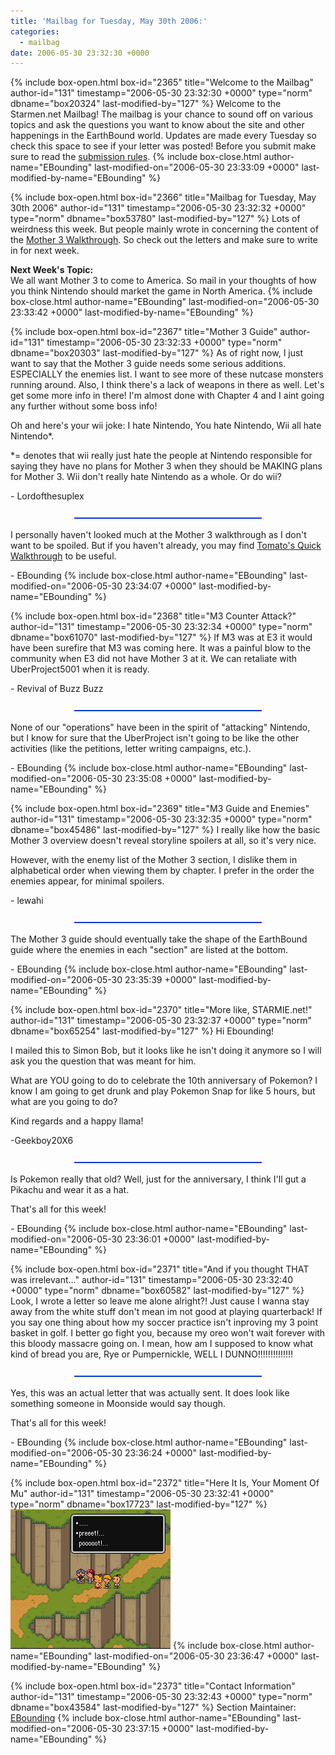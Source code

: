 ```yaml
---
title: 'Mailbag for Tuesday, May 30th 2006:'
categories:
  - mailbag
date: 2006-05-30 23:32:30 +0000
---
```

{% include box-open.html box-id="2365" title="Welcome to the Mailbag" author-id="131" timestamp="2006-05-30 23:32:30 +0000" type="norm" dbname="box20324" last-modified-by="127" %}
Welcome to the Starmen.net Mailbag! The mailbag is your chance to sound off on various topics and ask the questions you want to know about the site and other happenings in the EarthBound world. Updates are made every Tuesday so check this space to see if your letter was posted! Before you submit make sure to read the <A HREF="/mailbag/rules.php">submission rules</A>.
{% include box-close.html author-name="EBounding" last-modified-on="2006-05-30 23:33:09 +0000" last-modified-by-name="EBounding" %}

{% include box-open.html box-id="2366" title="Mailbag for Tuesday, May 30th 2006" author-id="131" timestamp="2006-05-30 23:32:32 +0000" type="norm" dbname="box53780" last-modified-by="127" %}
Lots of weirdness this week. But people mainly wrote in concerning the content of the <A HREF="http://walkthrough.starmen.net/mother3/">Mother 3 Walkthrough</A>. So check out the letters and make sure to write in for next week. <P /> <b>Next Week's Topic:</b> <BR /> We all want Mother 3 to come to America. So mail in your thoughts of how you think Nintendo should market the game in North America.
{% include box-close.html author-name="EBounding" last-modified-on="2006-05-30 23:33:42 +0000" last-modified-by-name="EBounding" %}

{% include box-open.html box-id="2367" title="Mother 3 Guide" author-id="131" timestamp="2006-05-30 23:32:33 +0000" type="norm" dbname="box20303" last-modified-by="127" %}
As of right now, I just want to say that the Mother 3 guide needs some serious additions. ESPECIALLY the enemies list. I want to see more of these nutcase monsters running around. Also, I think there's a lack of weapons in there as well. Let's get some more info in there! I'm almost done with Chapter 4 and I aint going any further without some boss info! <P /> Oh and here's your wii joke: I hate Nintendo, You hate Nintendo, Wii all hate Nintendo*. <P /> *= denotes that wii really just hate the people at Nintendo responsible for saying they have no plans for Mother 3 when they should be MAKING plans for Mother 3. Wii don't really hate Nintendo as a whole. Or do wii? <P /> - Lordofthesuplex <p /> <center><img src="/mailbag/mbbar.gif" /></center> <p /> I personally haven't looked much at the Mother 3 walkthrough as I don't want to be spoiled. But if you haven't already, you may find <A HREF="http://forum.starmen.net/?t=msg&th=22820">Tomato's Quick Walkthrough</A> to be useful. <p /> - EBounding
{% include box-close.html author-name="EBounding" last-modified-on="2006-05-30 23:34:07 +0000" last-modified-by-name="EBounding" %}

{% include box-open.html box-id="2368" title="M3 Counter Attack?" author-id="131" timestamp="2006-05-30 23:32:34 +0000" type="norm" dbname="box61070" last-modified-by="127" %}
If M3 was at E3 it would have been surefire that M3 was coming here. It was a painful blow to the community when E3 did not have Mother 3 at it. We can retaliate with UberProject5001 when it is ready. <P /> - Revival of Buzz Buzz <p /> <center><img src="/mailbag/mbbar.gif" /></center> <p /> None of our "operations" have been in the spirit of "attacking" Nintendo, but I know for sure that the UberProject isn't going to be like the other activities (like the petitions, letter writing campaigns, etc.). <p /> - EBounding
{% include box-close.html author-name="EBounding" last-modified-on="2006-05-30 23:35:08 +0000" last-modified-by-name="EBounding" %}

{% include box-open.html box-id="2369" title="M3 Guide and Enemies" author-id="131" timestamp="2006-05-30 23:32:35 +0000" type="norm" dbname="box45486" last-modified-by="127" %}
I really like how the basic Mother 3 overview doesn't reveal storyline spoilers at all, so it's very nice. <P/> However, with the enemy list of the Mother 3 section, I dislike them in alphabetical order when viewing them by chapter. I prefer in the order the enemies appear, for minimal spoilers. <P/> - lewahi <p /> <center><img src="/mailbag/mbbar.gif" /></center> <p /> The Mother 3 guide should eventually take the shape of the EarthBound guide where the enemies in each "section" are listed at the bottom. <p /> - EBounding
{% include box-close.html author-name="EBounding" last-modified-on="2006-05-30 23:35:39 +0000" last-modified-by-name="EBounding" %}

{% include box-open.html box-id="2370" title="More like, STARMIE.net!" author-id="131" timestamp="2006-05-30 23:32:37 +0000" type="norm" dbname="box65254" last-modified-by="127" %}
Hi Ebounding! <P /> I mailed this to Simon Bob, but it looks like he isn't doing it anymore so I will ask you the question that was meant for him. <P /> What are YOU going to do to celebrate the 10th anniversary of Pokemon? I know I am going to get drunk and play Pokemon Snap for like 5 hours, but what are you going to do? <P /> Kind regards and a happy llama! <P /> -Geekboy20X6 <p /> <center><img src="/mailbag/mbbar.gif" /></center> <p /> Is Pokemon really that old? Well, just for the anniversary, I think I'll gut a Pikachu and wear it as a hat. <p /> That's all for this week! <p /> - EBounding
{% include box-close.html author-name="EBounding" last-modified-on="2006-05-30 23:36:01 +0000" last-modified-by-name="EBounding" %}

{% include box-open.html box-id="2371" title="And if you thought THAT was irrelevant..." author-id="131" timestamp="2006-05-30 23:32:40 +0000" type="norm" dbname="box60582" last-modified-by="127" %}
Look, I wrote a letter so leave me alone alright?! Just cause I wanna stay away from the white stuff don't mean im not good at playing quarterback! If you say one thing about how my soccer practice isn't inproving my 3 point basket in golf. I better go fight you, because my oreo won't wait forever with this bloody massacre going on. I mean, how am I supposed to know what kind of bread you are, Rye or Pumpernickle, WELL I DUNNO!!!!!!!!!!!!!! <p /> <center><img src="/mailbag/mbbar.gif" /></center> <p /> Yes, this was an actual letter that was actually sent. It does look like something someone in Moonside would say though. <p /> That's all for this week! <p /> - EBounding
{% include box-close.html author-name="EBounding" last-modified-on="2006-05-30 23:36:24 +0000" last-modified-by-name="EBounding" %}

{% include box-open.html box-id="2372" title="Here It Is, Your Moment Of Mu" author-id="131" timestamp="2006-05-30 23:32:41 +0000" type="norm" dbname="box17723" last-modified-by="127" %}
<img src="/mailbag/mu053006.png" />
{% include box-close.html author-name="EBounding" last-modified-on="2006-05-30 23:36:47 +0000" last-modified-by-name="EBounding" %}

{% include box-open.html box-id="2373" title="Contact Information" author-id="131" timestamp="2006-05-30 23:32:43 +0000" type="norm" dbname="box43584" last-modified-by="127" %}
<table1 /> Section Maintainer: <table2 /> <a href="mailto:mailbag@starmen.net">EBounding</a> <table3 />
{% include box-close.html author-name="EBounding" last-modified-on="2006-05-30 23:37:15 +0000" last-modified-by-name="EBounding" %}
